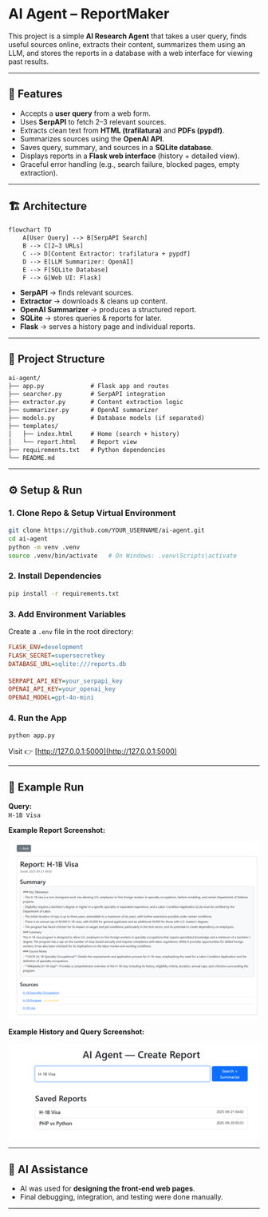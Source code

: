 # AI Agent – ReportMaker

This project is a simple **AI Research Agent** that takes a user query, finds useful sources online, extracts their content, summarizes them using an LLM, and stores the reports in a database with a web interface for viewing past results.

---

## 🚀 Features
- Accepts a **user query** from a web form.
- Uses **SerpAPI** to fetch 2–3 relevant sources.
- Extracts clean text from **HTML (trafilatura)** and **PDFs (pypdf)**.
- Summarizes sources using the **OpenAI API**.
- Saves query, summary, and sources in a **SQLite database**.
- Displays reports in a **Flask web interface** (history + detailed view).
- Graceful error handling (e.g., search failure, blocked pages, empty extraction).

---

## 🏗️ Architecture

```mermaid
flowchart TD
    A[User Query] --> B[SerpAPI Search]
    B --> C[2–3 URLs]
    C --> D[Content Extractor: trafilatura + pypdf]
    D --> E[LLM Summarizer: OpenAI]
    E --> F[SQLite Database]
    F --> G[Web UI: Flask]

```

- **SerpAPI** → finds relevant sources.
- **Extractor** → downloads & cleans up content.
- **OpenAI Summarizer** → produces a structured report.
- **SQLite** → stores queries & reports for later.
- **Flask** → serves a history page and individual reports.

---

## 📂 Project Structure
```
ai-agent/
├── app.py             # Flask app and routes
├── searcher.py        # SerpAPI integration
├── extractor.py       # Content extraction logic
├── summarizer.py      # OpenAI summarizer
├── models.py          # Database models (if separated)
├── templates/
│   ├── index.html     # Home (search + history)
│   └── report.html    # Report view
├── requirements.txt   # Python dependencies
└── README.md
```

---

## ⚙️ Setup & Run

### 1. Clone Repo & Setup Virtual Environment
```bash
git clone https://github.com/YOUR_USERNAME/ai-agent.git
cd ai-agent
python -m venv .venv
source .venv/bin/activate   # On Windows: .venv\Scripts\activate
```

### 2. Install Dependencies
```bash
pip install -r requirements.txt
```

### 3. Add Environment Variables  
Create a `.env` file in the root directory:

```ini
FLASK_ENV=development
FLASK_SECRET=supersecretkey
DATABASE_URL=sqlite:///reports.db

SERPAPI_API_KEY=your_serpapi_key
OPENAI_API_KEY=your_openai_key
OPENAI_MODEL=gpt-4o-mini
```

### 4. Run the App
```bash
python app.py
```
Visit 👉 [http://127.0.0.1:5000](http://127.0.0.1:5000)

---

## 📝 Example Run

**Query:**  
`H-1B Visa`

**Example Report Screenshot:**  

![Report Example](./example-report.png)

**Example History and Query Screenshot:**  

![History Example](./example-history.png)

---

## 🤖 AI Assistance

- AI was used for **designing the front-end web pages**.
- Final debugging, integration, and testing were done manually.

---


